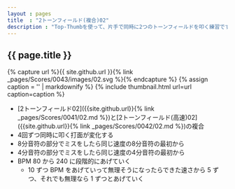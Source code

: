 ```yaml
---
layout : pages
title  : "2トーンフィールド(複合)02"
description : "Top-Thumbを使って、片手で同時に2つのトーンフィールドを叩く練習です。途中で8分になります。4分でも8分でもきれいに鳴るように練習しましょう。"
---
```


## {{ page.title }}

{% capture url %}{{ site.github.url }}{% link _pages/Scores/0043/images/02.svg %}{% endcapture %}
{% assign caption = '' | markdownify %}
{% include thumbnail.html url=url caption=caption %}

* [2トーンフィールド02]({{site.github.url}}{% link _pages/Scores/0041/02.md %})と[2トーンフィールド(高速)02]({{site.github.url}}{% link _pages/Scores/0042/02.md %})の複合
* 4回ずつ同時に叩く打面が変化する
* 8分音符の部分でミスをしたら同じ速度の8分音符の最初から
* 4分音符の部分でミスをしたら同じ速度の4分音符の最初から
* BPM 80 から 240 に段階的にあげていく
  * 10 ずつ BPM をあげていって無理そうになったらできた速さから 5 ずつ、それでも無理なら 1 ずつとあげていく